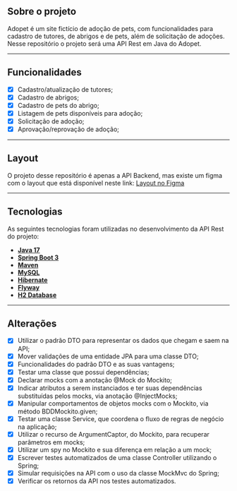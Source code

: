 ## Sobre o projeto

Adopet é um site fictício de adoção de pets, com funcionalidades para cadastro de tutores, de abrigos e de pets, além de solicitação de adoções. Nesse repositório o projeto será uma API Rest em Java do Adopet.

---

## Funcionalidades

- [x] Cadastro/atualização de tutores;
- [x] Cadastro de abrigos;
- [x] Cadastro de pets do abrigo;
- [x] Listagem de pets disponíveis para adoção;
- [x] Solicitação de adoção;
- [x] Aprovação/reprovação de adoção;

---

## Layout

O projeto desse repositório é apenas a API Backend, mas existe um figma com o layout que está disponível neste link: <a href="https://www.figma.com/file/TlfkDoIu8uyjZNla1T8TpH?embed_host=notion&kind=&node-id=518%3A11&t=esSUkfGQEWUeUASj-1&type=design&viewer=1">Layout no Figma</a>

---

## Tecnologias

As seguintes tecnologias foram utilizadas no desenvolvimento da API Rest do projeto:

- **[Java 17](https://www.oracle.com/java)**
- **[Spring Boot 3](https://spring.io/projects/spring-boot)**
- **[Maven](https://maven.apache.org)**
- **[MySQL](https://www.mysql.com)**
- **[Hibernate](https://hibernate.org)**
- **[Flyway](https://flywaydb.org)**
- **[H2 Database](https://flywaydb.org)**

---

## Alterações

- [x] Utilizar o padrão DTO para representar os dados que chegam e saem na API;
- [x] Mover validações de uma entidade JPA para uma classe DTO;
- [x] Funcionalidades do padrão DTO e as suas vantagens;
- [x] Testar uma classe que possui dependências;
- [x] Declarar mocks com a anotação @Mock do Mockito;
- [x] Indicar atributos a serem instanciados e ter suas dependências substituídas pelos mocks, via anotação @InjectMocks;
- [x] Manipular comportamentos de objetos mocks com o Mockito, via método BDDMockito.given;
- [x] Testar uma classe Service, que coordena o fluxo de regras de negócio na aplicação;
- [x] Utilizar o recurso de ArgumentCaptor, do Mockito, para recuperar parâmetros em mocks;
- [x] Utilizar um spy no Mockito e sua diferença em relação a um mock;
- [x] Escrever testes automatizados de uma classe Controller utilizando o Spring;
- [x] Simular requisições na API com o uso da classe MockMvc do Spring;
- [x] Verificar os retornos da API nos testes automatizados.